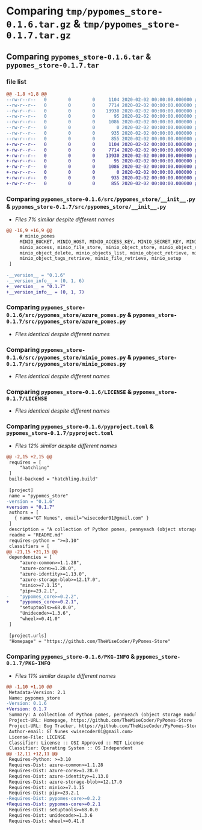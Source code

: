 # Comparing `tmp/pypomes_store-0.1.6.tar.gz` & `tmp/pypomes_store-0.1.7.tar.gz`

## Comparing `pypomes_store-0.1.6.tar` & `pypomes_store-0.1.7.tar`

### file list

```diff
@@ -1,8 +1,8 @@
--rw-r--r--   0        0        0     1104 2020-02-02 00:00:00.000000 pypomes_store-0.1.6/src/pypomes_store/__init__.py
--rw-r--r--   0        0        0     7714 2020-02-02 00:00:00.000000 pypomes_store-0.1.6/src/pypomes_store/azure_pomes.py
--rw-r--r--   0        0        0    13930 2020-02-02 00:00:00.000000 pypomes_store-0.1.6/src/pypomes_store/minio_pomes.py
--rw-r--r--   0        0        0       95 2020-02-02 00:00:00.000000 pypomes_store-0.1.6/.gitignore
--rw-r--r--   0        0        0     1086 2020-02-02 00:00:00.000000 pypomes_store-0.1.6/LICENSE
--rw-r--r--   0        0        0        0 2020-02-02 00:00:00.000000 pypomes_store-0.1.6/README.md
--rw-r--r--   0        0        0      935 2020-02-02 00:00:00.000000 pypomes_store-0.1.6/pyproject.toml
--rw-r--r--   0        0        0      855 2020-02-02 00:00:00.000000 pypomes_store-0.1.6/PKG-INFO
+-rw-r--r--   0        0        0     1104 2020-02-02 00:00:00.000000 pypomes_store-0.1.7/src/pypomes_store/__init__.py
+-rw-r--r--   0        0        0     7714 2020-02-02 00:00:00.000000 pypomes_store-0.1.7/src/pypomes_store/azure_pomes.py
+-rw-r--r--   0        0        0    13930 2020-02-02 00:00:00.000000 pypomes_store-0.1.7/src/pypomes_store/minio_pomes.py
+-rw-r--r--   0        0        0       95 2020-02-02 00:00:00.000000 pypomes_store-0.1.7/.gitignore
+-rw-r--r--   0        0        0     1086 2020-02-02 00:00:00.000000 pypomes_store-0.1.7/LICENSE
+-rw-r--r--   0        0        0        0 2020-02-02 00:00:00.000000 pypomes_store-0.1.7/README.md
+-rw-r--r--   0        0        0      935 2020-02-02 00:00:00.000000 pypomes_store-0.1.7/pyproject.toml
+-rw-r--r--   0        0        0      855 2020-02-02 00:00:00.000000 pypomes_store-0.1.7/PKG-INFO
```

### Comparing `pypomes_store-0.1.6/src/pypomes_store/__init__.py` & `pypomes_store-0.1.7/src/pypomes_store/__init__.py`

 * *Files 7% similar despite different names*

```diff
@@ -16,9 +16,9 @@
     # minio_pomes
     MINIO_BUCKET, MINIO_HOST, MINIO_ACCESS_KEY, MINIO_SECRET_KEY, MINIO_SECURE_ACCESS, MINIO_TEMP_PATH,
     minio_access, minio_file_store, minio_object_store, minio_object_stat,
     minio_object_delete, minio_objects_list, minio_object_retrieve, minio_object_exists,
     minio_object_tags_retrieve, minio_file_retrieve, minio_setup
 ]
 
-__version__ = "0.1.6"
-__version_info__ = (0, 1, 6)
+__version__ = "0.1.7"
+__version_info__ = (0, 1, 7)
```

### Comparing `pypomes_store-0.1.6/src/pypomes_store/azure_pomes.py` & `pypomes_store-0.1.7/src/pypomes_store/azure_pomes.py`

 * *Files identical despite different names*

### Comparing `pypomes_store-0.1.6/src/pypomes_store/minio_pomes.py` & `pypomes_store-0.1.7/src/pypomes_store/minio_pomes.py`

 * *Files identical despite different names*

### Comparing `pypomes_store-0.1.6/LICENSE` & `pypomes_store-0.1.7/LICENSE`

 * *Files identical despite different names*

### Comparing `pypomes_store-0.1.6/pyproject.toml` & `pypomes_store-0.1.7/pyproject.toml`

 * *Files 12% similar despite different names*

```diff
@@ -2,15 +2,15 @@
 requires = [
     "hatchling"
 ]
 build-backend = "hatchling.build"
 
 [project]
 name = "pypomes_store"
-version = "0.1.6"
+version = "0.1.7"
 authors = [
   { name="GT Nunes", email="wisecoder01@gmail.com" }
 ]
 description = "A collection of Python pomes, pennyeach (object storage modules)"
 readme = "README.md"
 requires-python = ">=3.10"
 classifiers = [
@@ -21,15 +21,15 @@
 dependencies = [
     "azure-common>=1.1.28",
     "azure-core>=1.28.0",
     "azure-identity>=1.13.0",
     "azure-storage-blob>=12.17.0",
     "minio>=7.1.15",
     "pip>=23.2.1",
-    "pypomes_core>=0.2.2",
+    "pypomes_core>=0.2.1",
     "setuptools>=68.0.0",
     "Unidecode>=1.3.6",
     "wheel>=0.41.0"
 ]
 
 [project.urls]
 "Homepage" = "https://github.com/TheWiseCoder/PyPomes-Store"
```

### Comparing `pypomes_store-0.1.6/PKG-INFO` & `pypomes_store-0.1.7/PKG-INFO`

 * *Files 11% similar despite different names*

```diff
@@ -1,10 +1,10 @@
 Metadata-Version: 2.1
 Name: pypomes_store
-Version: 0.1.6
+Version: 0.1.7
 Summary: A collection of Python pomes, pennyeach (object storage modules)
 Project-URL: Homepage, https://github.com/TheWiseCoder/PyPomes-Store
 Project-URL: Bug Tracker, https://github.com/TheWiseCoder/PyPomes-Store/issues
 Author-email: GT Nunes <wisecoder01@gmail.com>
 License-File: LICENSE
 Classifier: License :: OSI Approved :: MIT License
 Classifier: Operating System :: OS Independent
@@ -12,11 +12,11 @@
 Requires-Python: >=3.10
 Requires-Dist: azure-common>=1.1.28
 Requires-Dist: azure-core>=1.28.0
 Requires-Dist: azure-identity>=1.13.0
 Requires-Dist: azure-storage-blob>=12.17.0
 Requires-Dist: minio>=7.1.15
 Requires-Dist: pip>=23.2.1
-Requires-Dist: pypomes-core>=0.2.2
+Requires-Dist: pypomes-core>=0.2.1
 Requires-Dist: setuptools>=68.0.0
 Requires-Dist: unidecode>=1.3.6
 Requires-Dist: wheel>=0.41.0
```

